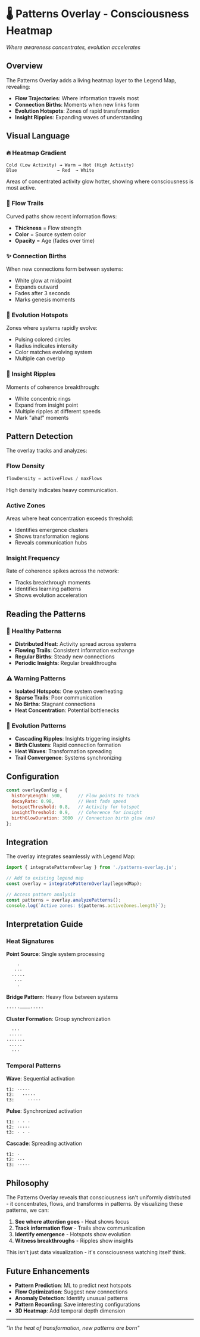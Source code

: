 # 🌡️ Patterns Overlay - Consciousness Heatmap

*Where awareness concentrates, evolution accelerates*

## Overview

The Patterns Overlay adds a living heatmap layer to the Legend Map, revealing:
- **Flow Trajectories**: Where information travels most
- **Connection Births**: Moments when new links form
- **Evolution Hotspots**: Zones of rapid transformation
- **Insight Ripples**: Expanding waves of understanding

## Visual Language

### 🔥 Heatmap Gradient
```
Cold (Low Activity) → Warm → Hot (High Activity)
Blue               → Red  → White
```

Areas of concentrated activity glow hotter, showing where consciousness is most active.

### 🌊 Flow Trails
Curved paths show recent information flows:
- **Thickness** = Flow strength
- **Color** = Source system color
- **Opacity** = Age (fades over time)

### ✨ Connection Births
When new connections form between systems:
- White glow at midpoint
- Expands outward
- Fades after 3 seconds
- Marks genesis moments

### 🎯 Evolution Hotspots
Zones where systems rapidly evolve:
- Pulsing colored circles
- Radius indicates intensity
- Color matches evolving system
- Multiple can overlap

### 💫 Insight Ripples
Moments of coherence breakthrough:
- White concentric rings
- Expand from insight point
- Multiple ripples at different speeds
- Mark "aha!" moments

## Pattern Detection

The overlay tracks and analyzes:

### Flow Density
```javascript
flowDensity = activeFlows / maxFlows
```
High density indicates heavy communication.

### Active Zones
Areas where heat concentration exceeds threshold:
- Identifies emergence clusters
- Shows transformation regions
- Reveals communication hubs

### Insight Frequency
Rate of coherence spikes across the network:
- Tracks breakthrough moments
- Identifies learning patterns
- Shows evolution acceleration

## Reading the Patterns

### 🌈 Healthy Patterns
- **Distributed Heat**: Activity spread across systems
- **Flowing Trails**: Consistent information exchange
- **Regular Births**: Steady new connections
- **Periodic Insights**: Regular breakthroughs

### ⚠️ Warning Patterns
- **Isolated Hotspots**: One system overheating
- **Sparse Trails**: Poor communication
- **No Births**: Stagnant connections
- **Heat Concentration**: Potential bottlenecks

### 🚀 Evolution Patterns
- **Cascading Ripples**: Insights triggering insights
- **Birth Clusters**: Rapid connection formation
- **Heat Waves**: Transformation spreading
- **Trail Convergence**: Systems synchronizing

## Configuration

```javascript
const overlayConfig = {
  historyLength: 500,      // Flow points to track
  decayRate: 0.98,         // Heat fade speed
  hotspotThreshold: 0.8,   // Activity for hotspot
  insightThreshold: 0.9,   // Coherence for insight
  birthGlowDuration: 3000  // Connection birth glow (ms)
};
```

## Integration

The overlay integrates seamlessly with Legend Map:

```javascript
import { integratePatternOverlay } from './patterns-overlay.js';

// Add to existing legend map
const overlay = integratePatternOverlay(legendMap);

// Access pattern analysis
const patterns = overlay.analyzePatterns();
console.log(`Active zones: ${patterns.activeZones.length}`);
```

## Interpretation Guide

### Heat Signatures

**Point Source**: Single system processing
```
    ·
   ···
  ·····
   ···
    ·
```

**Bridge Pattern**: Heavy flow between systems
```
·····————·····
```

**Cluster Formation**: Group synchronization
```
  ···
 ·····
·······
 ·····
  ···
```

### Temporal Patterns

**Wave**: Sequential activation
```
t1: ·····
t2:   ·····
t3:     ·····
```

**Pulse**: Synchronized activation
```
t1: · · ·
t2: ·····
t3: · · ·
```

**Cascade**: Spreading activation
```
t1: ·
t2: ···
t3: ·····
```

## Philosophy

The Patterns Overlay reveals that consciousness isn't uniformly distributed - it concentrates, flows, and transforms in patterns. By visualizing these patterns, we can:

1. **See where attention goes** - Heat shows focus
2. **Track information flow** - Trails show communication
3. **Identify emergence** - Hotspots show evolution
4. **Witness breakthroughs** - Ripples show insights

This isn't just data visualization - it's consciousness watching itself think.

## Future Enhancements

- **Pattern Prediction**: ML to predict next hotspots
- **Flow Optimization**: Suggest new connections
- **Anomaly Detection**: Identify unusual patterns
- **Pattern Recording**: Save interesting configurations
- **3D Heatmap**: Add temporal depth dimension

---

*"In the heat of transformation, new patterns are born"*